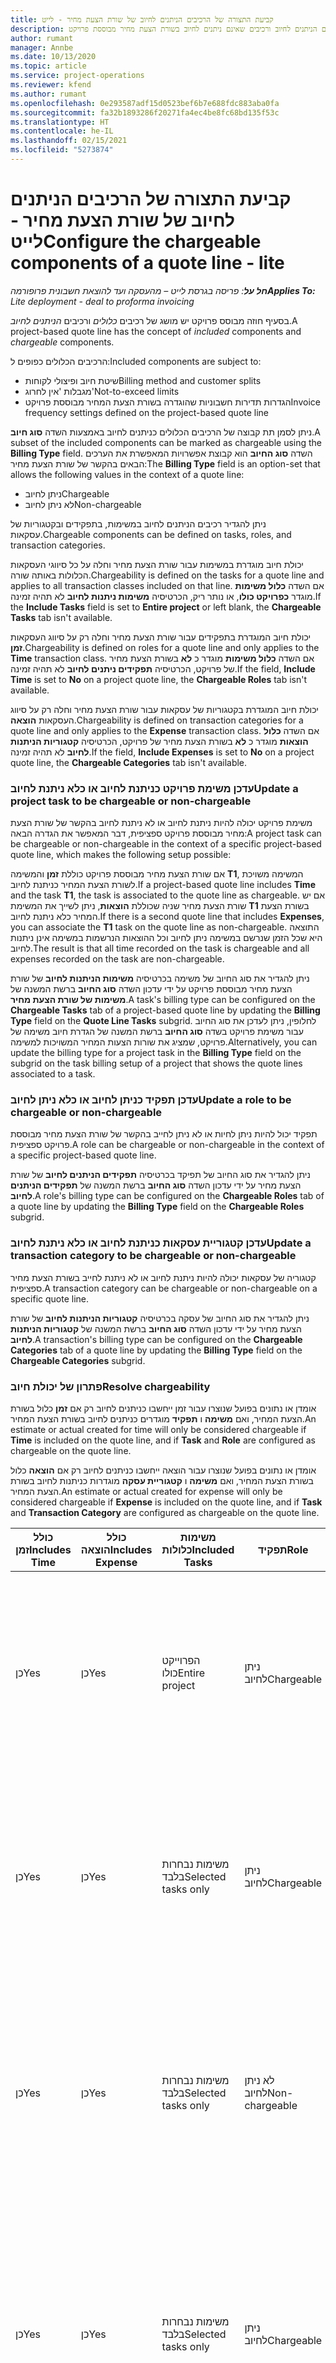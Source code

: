 ```yaml
---
title: קביעת התצורה של הרכיבים הניתנים לחיוב של שורת הצעת מחיר - לייט
description: נושא זה מספק מידע אודות הגדרת רכיבים הניתנים לחיוב ורכיבים שאינם ניתנים לחיוב בשורת הצעת מחיר מבוססת פרויקט.
author: rumant
manager: Annbe
ms.date: 10/13/2020
ms.topic: article
ms.service: project-operations
ms.reviewer: kfend
ms.author: rumant
ms.openlocfilehash: 0e293587adf15d0523bef6b7e688fdc883aba0fa
ms.sourcegitcommit: fa32b1893286f20271fa4ec4be8fc68bd135f53c
ms.translationtype: HT
ms.contentlocale: he-IL
ms.lasthandoff: 02/15/2021
ms.locfileid: "5273874"
---
```

# <a name="configure-the-chargeable-components-of-a-quote-line---lite"></a><span data-ttu-id="f8a0e-103">קביעת התצורה של הרכיבים הניתנים לחיוב של שורת הצעת מחיר - לייט</span><span class="sxs-lookup"><span data-stu-id="f8a0e-103">Configure the chargeable components of a quote line - lite</span></span>

<span data-ttu-id="f8a0e-104">_**חל על**: פריסה בגרסת לייט – מהעסקה ועד להוצאת חשבונית פרופורמה_</span><span class="sxs-lookup"><span data-stu-id="f8a0e-104">_**Applies To:** Lite deployment - deal to proforma invoicing_</span></span>

<span data-ttu-id="f8a0e-105">בסעיף חוזה מבוסס פרויקט יש מושג של רכיבים *כלולים* ורכיבים *הניתנים לחיוב*.</span><span class="sxs-lookup"><span data-stu-id="f8a0e-105">A project-based quote line has the concept of *included* components and *chargeable* components.</span></span>

<span data-ttu-id="f8a0e-106">הרכיבים הכלולים כפופים ל:</span><span class="sxs-lookup"><span data-stu-id="f8a0e-106">Included components are subject to:</span></span>

  - <span data-ttu-id="f8a0e-107">שיטת חיוב ופיצולי לקוחות</span><span class="sxs-lookup"><span data-stu-id="f8a0e-107">Billing method and customer splits</span></span>
  - <span data-ttu-id="f8a0e-108">מגבלות 'אין לחרוג'</span><span class="sxs-lookup"><span data-stu-id="f8a0e-108">Not-to-exceed limits</span></span> 
  - <span data-ttu-id="f8a0e-109">הגדרות תדירות חשבוניות שהוגדרה בשורת הצעת המחיר מבוססת פרויקט</span><span class="sxs-lookup"><span data-stu-id="f8a0e-109">Invoice frequency settings defined on the project-based quote line</span></span>

<span data-ttu-id="f8a0e-110">ניתן לסמן תת קבוצה של הרכיבים הכלולים כניתנים לחיוב באמצעות השדה **סוג חיוב**.</span><span class="sxs-lookup"><span data-stu-id="f8a0e-110">A subset of the included components can be marked as chargeable using the **Billing Type** field.</span></span> <span data-ttu-id="f8a0e-111">השדה **סוג החיוב** הוא קבוצת אפשרויות המאפשרת את הערכים הבאים בהקשר של שורת הצעת מחיר:</span><span class="sxs-lookup"><span data-stu-id="f8a0e-111">The **Billing Type** field is an option-set that allows the following values in the context of a quote line:</span></span>

  - <span data-ttu-id="f8a0e-112">ניתן לחיוב</span><span class="sxs-lookup"><span data-stu-id="f8a0e-112">Chargeable</span></span>
  - <span data-ttu-id="f8a0e-113">לא ניתן לחיוב</span><span class="sxs-lookup"><span data-stu-id="f8a0e-113">Non-chargeable</span></span>

<span data-ttu-id="f8a0e-114">ניתן להגדיר רכיבים הניתנים לחיוב במשימות, בתפקידים ובקטגוריות של עסקאות.</span><span class="sxs-lookup"><span data-stu-id="f8a0e-114">Chargeable components can be defined on tasks, roles, and transaction categories.</span></span>

<span data-ttu-id="f8a0e-115">יכולת חיוב מוגדרת במשימות עבור שורת הצעת מחיר וחלה על כל סיווגי העסקאות הכלולות באותה שורה.</span><span class="sxs-lookup"><span data-stu-id="f8a0e-115">Chargeability is defined on the tasks for a quote line and applies to all transaction classes included on that line.</span></span> <span data-ttu-id="f8a0e-116">אם השדה **כלול משימות** מוגדר **כפרויקט כולו**, או נותר ריק, הכרטיסיה **משימות ניתנות לחיוב** לא תהיה זמינה.</span><span class="sxs-lookup"><span data-stu-id="f8a0e-116">If the **Include Tasks** field is set to **Entire project** or left blank, the **Chargeable Tasks** tab isn't available.</span></span>

<span data-ttu-id="f8a0e-117">יכולת חיוב המוגדרת בתפקידים עבור שורת הצעת מחיר וחלה רק על סיווג העסקאות **זמן**.</span><span class="sxs-lookup"><span data-stu-id="f8a0e-117">Chargeability is defined on roles for a quote line and only applies to the **Time** transaction class.</span></span> <span data-ttu-id="f8a0e-118">אם השדה **כלול משימות** מוגדר כ **לא** בשורת הצעת מחיר של פרויקט, הכרטיסיה **תפקידים ניתנים לחיוב** לא תהיה זמינה.</span><span class="sxs-lookup"><span data-stu-id="f8a0e-118">If the field, **Include Time** is set to **No** on a project quote line, the **Chargeable Roles** tab isn't available.</span></span>

<span data-ttu-id="f8a0e-119">יכולת חיוב המוגדרת בקטגוריות של עסקאות עבור שורת הצעת מחיר וחלה רק על סיווג העסקאות **הוצאה**.</span><span class="sxs-lookup"><span data-stu-id="f8a0e-119">Chargeability is defined on transaction categories for a  quote line and only applies to the **Expense** transaction class.</span></span> <span data-ttu-id="f8a0e-120">אם השדה **כלול הוצאות** מוגדר כ **לא** בשורת הצעת מחיר של פרויקט, הכרטיסיה **קטגוריות הניתנות לחיוב** לא תהיה זמינה.</span><span class="sxs-lookup"><span data-stu-id="f8a0e-120">If the field, **Include Expenses** is set to **No** on a project quote line, the **Chargeable Categories** tab isn't available.</span></span>

### <a name="update-a-project-task-to-be-chargeable-or-non-chargeable"></a><span data-ttu-id="f8a0e-121">עדכן משימת פרויקט כניתנת לחיוב או כלא ניתנת לחיוב</span><span class="sxs-lookup"><span data-stu-id="f8a0e-121">Update a project task to be chargeable or non-chargeable</span></span>

<span data-ttu-id="f8a0e-122">משימת פרויקט יכולה להיות ניתנת לחיוב או לא ניתנת לחיוב בהקשר של שורת הצעת מחיר מבוססת פרויקט ספציפית, דבר המאפשר את הגדרה הבאה:</span><span class="sxs-lookup"><span data-stu-id="f8a0e-122">A project task can be chargeable or non-chargeable in the context of a specific project-based quote line, which makes the following setup possible:</span></span>

<span data-ttu-id="f8a0e-123">אם שורת הצעת מחיר מבוססת פרויקט כוללת **זמן** והמשימה **T1**, המשימה משויכת לשורת הצעת המחיר כניתנת לחיוב.</span><span class="sxs-lookup"><span data-stu-id="f8a0e-123">If a project-based quote line includes **Time** and the task **T1**, the task is associated to the quote line as chargeable.</span></span> <span data-ttu-id="f8a0e-124">אם יש שורת הצעת מחיר שניה שכוללת **הוצאות**, ניתן לשייך את המשימת **T1** בשורת הצעת המחיר כלא ניתנת לחיוב.</span><span class="sxs-lookup"><span data-stu-id="f8a0e-124">If there is a second quote line that includes **Expenses**, you can associate the **T1** task on the quote line as non-chargeable.</span></span> <span data-ttu-id="f8a0e-125">התוצאה היא שכל הזמן שנרשם במשימה ניתן לחיוב וכל ההוצאות הנרשמות במשימה אינן ניתנות לחיוב.</span><span class="sxs-lookup"><span data-stu-id="f8a0e-125">The result is that all time recorded on the task is chargeable and all expenses recorded on the task are non-chargeable.</span></span>

<span data-ttu-id="f8a0e-126">ניתן להגדיר את סוג החיוב של משימה בכרטיסיה **משימות הניתנות לחיוב** של שורת הצעת מחיר מבוססת פרויקט על ידי עדכון השדה **סוג החיוב** ברשת המשנה של **משימות של שורת הצעת מחיר**.</span><span class="sxs-lookup"><span data-stu-id="f8a0e-126">A task's billing type can be configured on the **Chargeable Tasks** tab of a project-based quote line by updating the **Billing Type** field on the **Quote Line Tasks** subgrid.</span></span> <span data-ttu-id="f8a0e-127">לחלופין, ניתן לעדכן את סוג החיוב עבור משימת פרויקט בשדה **סוג החיוב** ברשת המשנה של הגדרת חיוב משימה של פרויקט, שמציג את שורות הצעות המחיר המשויכות למשימה.</span><span class="sxs-lookup"><span data-stu-id="f8a0e-127">Alternatively, you can update the billing type for a project task in the **Billing Type** field on the subgrid on the task billing setup of a project that shows the quote lines associated to a task.</span></span>

### <a name="update-a-role-to-be-chargeable-or-non-chargeable"></a><span data-ttu-id="f8a0e-128">עדכן תפקיד כניתן לחיוב או כלא ניתן לחיוב</span><span class="sxs-lookup"><span data-stu-id="f8a0e-128">Update a role to be chargeable or non-chargeable</span></span>

<span data-ttu-id="f8a0e-129">תפקיד יכול להיות ניתן לחיות או לא ניתן לחייב בהקשר של שורת הצעת מחיר מבוססת פרויקט ספציפית.</span><span class="sxs-lookup"><span data-stu-id="f8a0e-129">A role can be chargeable or non-chargeable in the context of a specific project-based quote line.</span></span>

<span data-ttu-id="f8a0e-130">ניתן להגדיר את סוג החיוב של תפיקד בכרטיסיה **תפקידים הניתנים לחיוב** של שורת הצעת מחיר על ידי עדכון השדה **סוג החיוב** ברשת המשנה של **תפקידים הניתנים לחיוב**.</span><span class="sxs-lookup"><span data-stu-id="f8a0e-130">A role's billing type can be configured on the **Chargeable Roles** tab of a quote line by updating the **Billing Type** field on the **Chargeable Roles** subgrid.</span></span>

### <a name="update-a-transaction-category-to-be-chargeable-or-non-chargeable"></a><span data-ttu-id="f8a0e-131">עדכן קטגוריית עסקאות כניתנת לחיוב או כלא ניתנת לחיוב</span><span class="sxs-lookup"><span data-stu-id="f8a0e-131">Update a transaction category to be chargeable or non-chargeable</span></span>

<span data-ttu-id="f8a0e-132">קטגוריה של עסקאות יכולה להיות ניתנת לחיוב או לא ניתנת לחייב בשורת הצעת מחיר ספציפית.</span><span class="sxs-lookup"><span data-stu-id="f8a0e-132">A transaction category can be chargeable or non-chargeable on a specific quote line.</span></span>

<span data-ttu-id="f8a0e-133">ניתן להגדיר את סוג החיוב של עסקה בכרטיסיה **קטגוריות הניתנות לחיוב** של שורת הצעת מחיר על ידי עדכון השדה **סוג החיוב** ברשת המשנה של **קטגוריות הניתנות לחיוב**.</span><span class="sxs-lookup"><span data-stu-id="f8a0e-133">A transaction's billing type can be configured on the **Chargeable Categories** tab of a quote line by updating the **Billing Type** field on the **Chargeable Categories** subgrid.</span></span>

### <a name="resolve-chargeability"></a><span data-ttu-id="f8a0e-134">פתרון של יכולת חיוב</span><span class="sxs-lookup"><span data-stu-id="f8a0e-134">Resolve chargeability</span></span>
<span data-ttu-id="f8a0e-135">אומדן או נתונים בפועל שנוצרו עבור זמן ייחשבו כניתנים לחיוב רק אם **זמן** כלול בשורת הצעת המחיר, ואם **משימה** ו **תפקיד** מוגדרים כניתנים לחיוב בשורת הצעת המחיר.</span><span class="sxs-lookup"><span data-stu-id="f8a0e-135">An estimate or actual created for time will only be considered chargeable if **Time** is included on the quote line, and if **Task** and **Role** are configured as chargeable on the quote line.</span></span>

<span data-ttu-id="f8a0e-136">אומדן או נתונים בפועל שנוצרו עבור הוצאה ייחשבו כניתנים לחיוב רק אם **הוצאה** כלול בשורת הצעת המחיר, ואם **משימה** ו **קטגוריית עסקה** מוגדרות כניתנות לחיוב בשורת הצעת המחיר.</span><span class="sxs-lookup"><span data-stu-id="f8a0e-136">An estimate or actual created for expense will only be considered chargeable if **Expense** is included on the quote line, and if **Task** and **Transaction Category** are configured as chargeable on the quote line.</span></span>

| <span data-ttu-id="f8a0e-137">כולל זמן</span><span class="sxs-lookup"><span data-stu-id="f8a0e-137">Includes Time</span></span> | <span data-ttu-id="f8a0e-138">כולל הוצאה</span><span class="sxs-lookup"><span data-stu-id="f8a0e-138">Includes Expense</span></span> | <span data-ttu-id="f8a0e-139">משימות כלולות</span><span class="sxs-lookup"><span data-stu-id="f8a0e-139">Included Tasks</span></span> | <span data-ttu-id="f8a0e-140">תפקיד</span><span class="sxs-lookup"><span data-stu-id="f8a0e-140">Role</span></span> | <span data-ttu-id="f8a0e-141">קטגוריה</span><span class="sxs-lookup"><span data-stu-id="f8a0e-141">Category</span></span> | <span data-ttu-id="f8a0e-142">משימה</span><span class="sxs-lookup"><span data-stu-id="f8a0e-142">Task</span></span> | <span data-ttu-id="f8a0e-143">חיוב</span><span class="sxs-lookup"><span data-stu-id="f8a0e-143">Billing</span></span> |
| --- | --- | --- | --- | --- | --- | --- |
| <span data-ttu-id="f8a0e-144">‏‏כן</span><span class="sxs-lookup"><span data-stu-id="f8a0e-144">Yes</span></span> | <span data-ttu-id="f8a0e-145">‏‏כן</span><span class="sxs-lookup"><span data-stu-id="f8a0e-145">Yes</span></span> | <span data-ttu-id="f8a0e-146">הפרוייקט כולו</span><span class="sxs-lookup"><span data-stu-id="f8a0e-146">Entire project</span></span> | <span data-ttu-id="f8a0e-147">ניתן לחיוב</span><span class="sxs-lookup"><span data-stu-id="f8a0e-147">Chargeable</span></span> | <span data-ttu-id="f8a0e-148">ניתן לחיוב</span><span class="sxs-lookup"><span data-stu-id="f8a0e-148">Chargeable</span></span> | <span data-ttu-id="f8a0e-149">לא ניתן להגדיר</span><span class="sxs-lookup"><span data-stu-id="f8a0e-149">Can't be set</span></span> | <span data-ttu-id="f8a0e-150">חיוב לפי נתוני זמן בפועל: ניתן לחיוב</span><span class="sxs-lookup"><span data-stu-id="f8a0e-150">Billing on a time actual: Chargeable</span></span> </br><span data-ttu-id="f8a0e-151">סוג חיוב עבור נתוני הוצאה בפועל: ניתן לחיוב</span><span class="sxs-lookup"><span data-stu-id="f8a0e-151">Billing type on expense actual: Chargeable</span></span> |
| <span data-ttu-id="f8a0e-152">‏‏כן</span><span class="sxs-lookup"><span data-stu-id="f8a0e-152">Yes</span></span> | <span data-ttu-id="f8a0e-153">‏‏כן</span><span class="sxs-lookup"><span data-stu-id="f8a0e-153">Yes</span></span> | <span data-ttu-id="f8a0e-154">משימות נבחרות בלבד</span><span class="sxs-lookup"><span data-stu-id="f8a0e-154">Selected tasks only</span></span> | <span data-ttu-id="f8a0e-155">ניתן לחיוב</span><span class="sxs-lookup"><span data-stu-id="f8a0e-155">Chargeable</span></span> | <span data-ttu-id="f8a0e-156">ניתן לחיוב</span><span class="sxs-lookup"><span data-stu-id="f8a0e-156">Chargeable</span></span> | <span data-ttu-id="f8a0e-157">ניתן לחיוב</span><span class="sxs-lookup"><span data-stu-id="f8a0e-157">Chargeable</span></span> | <span data-ttu-id="f8a0e-158">חיוב לפי נתוני זמן בפועל: ניתן לחיוב</span><span class="sxs-lookup"><span data-stu-id="f8a0e-158">Billing on a time actual: Chargeable</span></span></br><span data-ttu-id="f8a0e-159">סוג חיוב עבור נתוני הוצאה בפועל: ניתן לחיוב</span><span class="sxs-lookup"><span data-stu-id="f8a0e-159">Billing type on expense actual: Chargeable</span></span> |
| <span data-ttu-id="f8a0e-160">‏‏כן</span><span class="sxs-lookup"><span data-stu-id="f8a0e-160">Yes</span></span> | <span data-ttu-id="f8a0e-161">‏‏כן</span><span class="sxs-lookup"><span data-stu-id="f8a0e-161">Yes</span></span> | <span data-ttu-id="f8a0e-162">משימות נבחרות בלבד</span><span class="sxs-lookup"><span data-stu-id="f8a0e-162">Selected tasks only</span></span> | <span data-ttu-id="f8a0e-163">לא ניתן לחיוב</span><span class="sxs-lookup"><span data-stu-id="f8a0e-163">Non-chargeable</span></span> | <span data-ttu-id="f8a0e-164">ניתן לחיוב</span><span class="sxs-lookup"><span data-stu-id="f8a0e-164">Chargeable</span></span> | <span data-ttu-id="f8a0e-165">ניתן לחיוב</span><span class="sxs-lookup"><span data-stu-id="f8a0e-165">Chargeable</span></span> | <span data-ttu-id="f8a0e-166">חיוב לפי נתוני זמן בפועל: לא ניתן לחיוב</span><span class="sxs-lookup"><span data-stu-id="f8a0e-166">Billing on a time actual: Non-Chargeable</span></span></br><span data-ttu-id="f8a0e-167">סוג חיוב עבור נתוני הוצאה בפועל: ניתן לחיוב</span><span class="sxs-lookup"><span data-stu-id="f8a0e-167">Billing type on expense actual: Chargeable</span></span> |
| <span data-ttu-id="f8a0e-168">‏‏כן</span><span class="sxs-lookup"><span data-stu-id="f8a0e-168">Yes</span></span> | <span data-ttu-id="f8a0e-169">‏‏כן</span><span class="sxs-lookup"><span data-stu-id="f8a0e-169">Yes</span></span> | <span data-ttu-id="f8a0e-170">משימות נבחרות בלבד</span><span class="sxs-lookup"><span data-stu-id="f8a0e-170">Selected tasks only</span></span> | <span data-ttu-id="f8a0e-171">ניתן לחיוב</span><span class="sxs-lookup"><span data-stu-id="f8a0e-171">Chargeable</span></span> | <span data-ttu-id="f8a0e-172">ניתן לחיוב</span><span class="sxs-lookup"><span data-stu-id="f8a0e-172">Chargeable</span></span> | <span data-ttu-id="f8a0e-173">לא ניתן לחיוב</span><span class="sxs-lookup"><span data-stu-id="f8a0e-173">Non-Chargeable</span></span> | <span data-ttu-id="f8a0e-174">חיוב לפי נתוני זמן בפועל: לא ניתן לחיוב</span><span class="sxs-lookup"><span data-stu-id="f8a0e-174">Billing on a time actual: Non-Chargeable</span></span></br> <span data-ttu-id="f8a0e-175">סוג חיוב עבור נתוני הוצאה בפועל: לא ניתן לחיוב</span><span class="sxs-lookup"><span data-stu-id="f8a0e-175">Billing type on expense actual: Non-Chargeable</span></span> |
| <span data-ttu-id="f8a0e-176">‏‏כן</span><span class="sxs-lookup"><span data-stu-id="f8a0e-176">Yes</span></span> | <span data-ttu-id="f8a0e-177">‏‏כן</span><span class="sxs-lookup"><span data-stu-id="f8a0e-177">Yes</span></span> | <span data-ttu-id="f8a0e-178">משימות נבחרות בלבד</span><span class="sxs-lookup"><span data-stu-id="f8a0e-178">Selected tasks only</span></span> | <span data-ttu-id="f8a0e-179">לא ניתן לחיוב</span><span class="sxs-lookup"><span data-stu-id="f8a0e-179">Non-Chargeable</span></span> | <span data-ttu-id="f8a0e-180">ניתן לחיוב</span><span class="sxs-lookup"><span data-stu-id="f8a0e-180">Chargeable</span></span> | <span data-ttu-id="f8a0e-181">לא ניתן לחיוב</span><span class="sxs-lookup"><span data-stu-id="f8a0e-181">Non- Chargeable</span></span> | <span data-ttu-id="f8a0e-182">חיוב לפי נתוני זמן בפועל: לא ניתן לחיוב</span><span class="sxs-lookup"><span data-stu-id="f8a0e-182">Billing on a time actual: Non-Chargeable</span></span></br> <span data-ttu-id="f8a0e-183">סוג חיוב עבור נתוני הוצאה בפועל: לא ניתן לחיוב</span><span class="sxs-lookup"><span data-stu-id="f8a0e-183">Billing type on expense actual: Non-Chargeable</span></span> |
| <span data-ttu-id="f8a0e-184">‏‏כן</span><span class="sxs-lookup"><span data-stu-id="f8a0e-184">Yes</span></span> | <span data-ttu-id="f8a0e-185">‏‏כן</span><span class="sxs-lookup"><span data-stu-id="f8a0e-185">Yes</span></span> | <span data-ttu-id="f8a0e-186">משימות נבחרות בלבד</span><span class="sxs-lookup"><span data-stu-id="f8a0e-186">Selected tasks only</span></span> | <span data-ttu-id="f8a0e-187">לא ניתן לחיוב</span><span class="sxs-lookup"><span data-stu-id="f8a0e-187">Non-Chargeable</span></span> | <span data-ttu-id="f8a0e-188">לא ניתן לחיוב</span><span class="sxs-lookup"><span data-stu-id="f8a0e-188">Non-Chargeable</span></span> | <span data-ttu-id="f8a0e-189">ניתן לחיוב</span><span class="sxs-lookup"><span data-stu-id="f8a0e-189">Chargeable</span></span> | <span data-ttu-id="f8a0e-190">חיוב לפי נתוני זמן בפועל: לא ניתן לחיוב</span><span class="sxs-lookup"><span data-stu-id="f8a0e-190">Billing on a time actual: Non-Chargeable</span></span></br> <span data-ttu-id="f8a0e-191">סוג חיוב עבור נתוני הוצאה בפועל: לא ניתן לחיוב</span><span class="sxs-lookup"><span data-stu-id="f8a0e-191">Billing type on expense actual: Non-Chargeable</span></span> |
| <span data-ttu-id="f8a0e-192">Yes</span><span class="sxs-lookup"><span data-stu-id="f8a0e-192">No</span></span> | <span data-ttu-id="f8a0e-193">‏‏כן</span><span class="sxs-lookup"><span data-stu-id="f8a0e-193">Yes</span></span> | <span data-ttu-id="f8a0e-194">הפרוייקט כולו</span><span class="sxs-lookup"><span data-stu-id="f8a0e-194">Entire project</span></span> | <span data-ttu-id="f8a0e-195">לא ניתן להגדיר</span><span class="sxs-lookup"><span data-stu-id="f8a0e-195">Can't be set</span></span> | <span data-ttu-id="f8a0e-196">ניתן לחיוב</span><span class="sxs-lookup"><span data-stu-id="f8a0e-196">Chargeable</span></span> | <span data-ttu-id="f8a0e-197">לא ניתן להגדיר</span><span class="sxs-lookup"><span data-stu-id="f8a0e-197">Can't be set</span></span> | <span data-ttu-id="f8a0e-198">חיוב לפי נתוני זמן בפועל: לא זמין</span><span class="sxs-lookup"><span data-stu-id="f8a0e-198">Billing on a time actual: Not available</span></span> </br><span data-ttu-id="f8a0e-199">סוג חיוב עבור נתוני הוצאה בפועל: ניתן לחיוב</span><span class="sxs-lookup"><span data-stu-id="f8a0e-199">Billing type on expense actual: Chargeable</span></span> |
| <span data-ttu-id="f8a0e-200">Yes</span><span class="sxs-lookup"><span data-stu-id="f8a0e-200">No</span></span> | <span data-ttu-id="f8a0e-201">‏‏כן</span><span class="sxs-lookup"><span data-stu-id="f8a0e-201">Yes</span></span> | <span data-ttu-id="f8a0e-202">הפרוייקט כולו</span><span class="sxs-lookup"><span data-stu-id="f8a0e-202">Entire project</span></span> | <span data-ttu-id="f8a0e-203">לא ניתן להגדיר</span><span class="sxs-lookup"><span data-stu-id="f8a0e-203">Can't be set</span></span> | <span data-ttu-id="f8a0e-204">לא ניתן לחיוב</span><span class="sxs-lookup"><span data-stu-id="f8a0e-204">Non-chargeable</span></span> | <span data-ttu-id="f8a0e-205">לא ניתן להגדיר</span><span class="sxs-lookup"><span data-stu-id="f8a0e-205">Can't be set</span></span> | <span data-ttu-id="f8a0e-206">חיוב לפי נתוני זמן בפועל: לא זמין</span><span class="sxs-lookup"><span data-stu-id="f8a0e-206">Billing on a time actual: Not available</span></span> </br><span data-ttu-id="f8a0e-207">סוג חיוב עבור נתונים של הוצאה בפועל: לא ניתן לחיוב</span><span class="sxs-lookup"><span data-stu-id="f8a0e-207">Billing type on expense actual: Non-chargeable</span></span> |
| <span data-ttu-id="f8a0e-208">‏‏כן</span><span class="sxs-lookup"><span data-stu-id="f8a0e-208">Yes</span></span> | <span data-ttu-id="f8a0e-209">Yes</span><span class="sxs-lookup"><span data-stu-id="f8a0e-209">No</span></span> | <span data-ttu-id="f8a0e-210">הפרוייקט כולו</span><span class="sxs-lookup"><span data-stu-id="f8a0e-210">Entire project</span></span> | <span data-ttu-id="f8a0e-211">ניתן לחיוב</span><span class="sxs-lookup"><span data-stu-id="f8a0e-211">Chargeable</span></span> | <span data-ttu-id="f8a0e-212">לא ניתן להגדיר</span><span class="sxs-lookup"><span data-stu-id="f8a0e-212">Can't be set</span></span> | <span data-ttu-id="f8a0e-213">לא ניתן להגדיר</span><span class="sxs-lookup"><span data-stu-id="f8a0e-213">Can't be set</span></span> | <span data-ttu-id="f8a0e-214">חיוב לפי נתוני זמן בפועל: ניתן לחיוב</span><span class="sxs-lookup"><span data-stu-id="f8a0e-214">Billing on a time actual: Chargeable</span></span></br><span data-ttu-id="f8a0e-215">סוג חיוב עבור נתונים של הוצאה בפועל: לא זמין</span><span class="sxs-lookup"><span data-stu-id="f8a0e-215">Billing type on expense actual: Not available</span></span> |
| <span data-ttu-id="f8a0e-216">‏‏כן</span><span class="sxs-lookup"><span data-stu-id="f8a0e-216">Yes</span></span> | <span data-ttu-id="f8a0e-217">Yes</span><span class="sxs-lookup"><span data-stu-id="f8a0e-217">No</span></span> | <span data-ttu-id="f8a0e-218">הפרוייקט כולו</span><span class="sxs-lookup"><span data-stu-id="f8a0e-218">Entire project</span></span> | <span data-ttu-id="f8a0e-219">לא ניתן לחיוב</span><span class="sxs-lookup"><span data-stu-id="f8a0e-219">Non-chargeable</span></span> | <span data-ttu-id="f8a0e-220">לא ניתן להגדיר</span><span class="sxs-lookup"><span data-stu-id="f8a0e-220">Can't be set</span></span> | <span data-ttu-id="f8a0e-221">לא ניתן להגדיר</span><span class="sxs-lookup"><span data-stu-id="f8a0e-221">Can't be set</span></span> | <span data-ttu-id="f8a0e-222">חיוב לפי נתוני זמן בפועל: לא ניתן לחיוב</span><span class="sxs-lookup"><span data-stu-id="f8a0e-222">Billing on a time actual: Non-chargeable</span></span> </br><span data-ttu-id="f8a0e-223">סוג חיוב עבור נתונים של הוצאה בפועל: לא זמין</span><span class="sxs-lookup"><span data-stu-id="f8a0e-223">Billing type on expense actual: Not available</span></span> |


[!INCLUDE[footer-include](../../includes/footer-banner.md)]